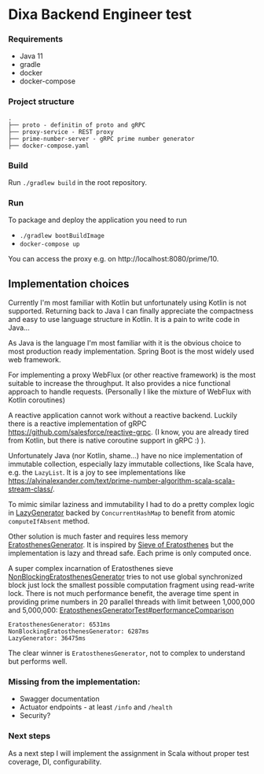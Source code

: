 # Dixa Backend Engineer test

### Requirements

- Java 11
- gradle
- docker
- docker-compose

### Project structure

```
.
├── proto - definitin of proto and gRPC
├── proxy-service - REST proxy 
├── prime-number-server - gRPC prime number generator
├── docker-compose.yaml
```

### Build

Run `./gradlew build` in the root repository.

### Run

To package and deploy the application you need to run

- `./gradlew bootBuildImage`
- `docker-compose up`

You can access the proxy e.g. on http://localhost:8080/prime/10.

## Implementation choices

Currently I'm most familiar with Kotlin but unfortunately using Kotlin is not supported. Returning back to Java I can
finally appreciate the compactness and easy to use language structure in Kotlin. It is a pain to write code in Java...

As Java is the language I'm most familiar with it is the obvious choice to most production ready implementation. Spring
Boot is the most widely used web framework.

For implementing a proxy WebFlux (or other reactive framework) is the most suitable to increase the throughput. It also
provides a nice functional approach to handle requests. (Personally I like the mixture of WebFlux with Kotlin
coroutines)

A reactive application cannot work without a reactive backend. Luckily there is a reactive implementation of
gRPC https://github.com/salesforce/reactive-grpc.
(I know, you are already tired from Kotlin, but there is native coroutine support in gRPC :) ).

Unfortunately Java (nor Kotlin, shame...) have no nice implementation of immutable collection, especially lazy immutable
collections, like Scala have, e.g. the `LazyList`. It is a joy to see implementations like
https://alvinalexander.com/text/prime-number-algorithm-scala-scala-stream-class/.

To mimic similar laziness and immutability I had to do a pretty complex logic in
[LazyGenerator](prime-number-server/src/main/java/com/szepep/dixa/primes/service/LazyGenerator.java)
backed by `ConcurrentHashMap` to benefit from atomic `computeIfAbsent` method.

Other solution is much faster and requires less memory
[EratosthenesGenerator](prime-number-server/src/main/java/com/szepep/dixa/primes/service/EratosthenesGenerator.java). It
is inspired by [Sieve of Eratosthenes](https://en.wikipedia.org/wiki/Sieve_of_Eratosthenes) but the implementation is
lazy and thread safe. Each prime is only computed once.

A super complex incarnation of Eratosthenes
sieve [NonBlockingEratosthenesGenerator](prime-number-server/src/main/java/com/szepep/dixa/primes/service/NonBlockingEratosthenesGenerator.java)
tries to not use global synchronized block just lock the smallest possible computation fragment using read-write lock.
There is not much performance benefit, the average time spent in providing prime numbers in 20 parallel threads with
limit between 1,000,000 and
5,000,000: [EratosthenesGeneratorTest#performanceComparison](prime-number-server/src/test/java/com/szepep/dixa/primes/service/EratosthenesGeneratorTest.java)

```
EratosthenesGenerator: 6531ms
NonBlockingEratosthenesGenerator: 6287ms 
LazyGenerator: 36475ms
```

The clear winner is `EratosthenesGenerator`, not to complex to understand but performs well.

### Missing from the implementation:

- Swagger documentation
- Actuator endpoints - at least `/info` and `/health`
- Security?

### Next steps

As a next step I will implement the assignment in Scala without proper test coverage, DI, configurability.